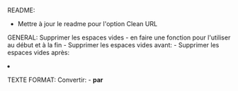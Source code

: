 README:
  - Mettre à jour le readme pour l'option Clean URL
  

GENERAL:
  Supprimer les espaces vides - en faire une fonction pour l'utiliser au début et à la fin
     - Supprimer les espaces vides avant:
            </li>
            </abbr>
      - Supprimer les espaces vides après:
            <p>
            <li>

TEXTE FORMAT:
  Convertir:
    - <b> par <strong>

